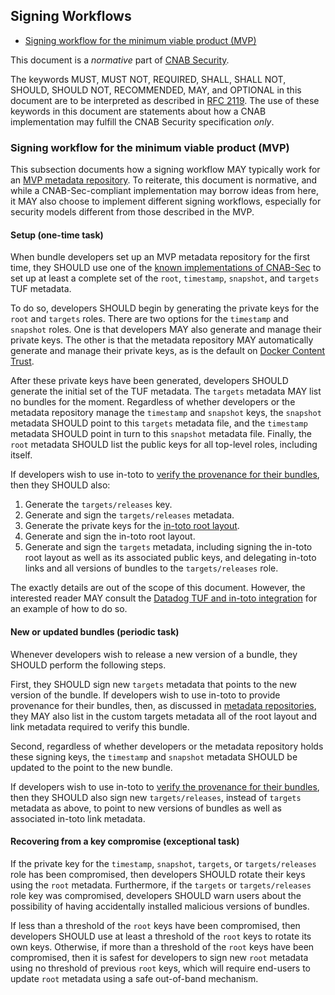 ## Signing Workflows

* [Signing workflow for the minimum viable product (MVP)](#signing-workflow-for-the-minimum-viable-product-mvp)

This document is a _normative_ part of [CNAB Security](300-CNAB-security.md).

The keywords MUST, MUST NOT, REQUIRED, SHALL, SHALL NOT, SHOULD, SHOULD NOT, RECOMMENDED, MAY, and OPTIONAL in this document are to be interpreted as described in [RFC 2119](https://tools.ietf.org/html/rfc2119). The use of these keywords in this document are statements about how a CNAB implementation may fulfill the CNAB Security specification _only_.

### Signing workflow for the minimum viable product (MVP)

This subsection documents how a signing workflow MAY typically work for an [MVP metadata repository](301-metadata-repositories.md). To reiterate, this document is normative, and while a CNAB-Sec-compliant implementation may borrow ideas from here, it MAY also choose to implement different signing workflows, especially for security models different from those described in the MVP.

#### Setup (one-time task)

When bundle developers set up an MVP metadata repository for the first time, they SHOULD use one of the [known implementations of CNAB-Sec](304-known-implementations) to set up at least a complete set of the `root`, `timestamp`, `snapshot`, and `targets` TUF metadata.

To do so, developers SHOULD begin by generating the private keys for the `root` and `targets` roles. There are two options for the `timestamp` and `snapshot` roles. One is that developers MAY also generate and manage their private keys. The other is that the metadata repository MAY automatically generate and manage their private keys, as is the default on [Docker Content Trust](https://docs.docker.com/engine/security/trust/trust_key_mng/).

After these private keys have been generated, developers SHOULD generate the initial set of the TUF metadata. The `targets` metadata MAY list no bundles for the moment. Regardless of whether developers or the metadata repository manage the `timestamp` and `snapshot` keys, the `snapshot` metadata SHOULD point to this `targets` metadata file, and the `timestamp` metadata SHOULD point in turn to this `snapshot` metadata file. Finally, the `root` metadata SHOULD list the public keys for all top-level roles, including itself.

If developers wish to use in-toto to [verify the provenance for their bundles](301-metadata-repositories.md#extending-the-MVP-to-verify-the-provenance-of-bundles), then they SHOULD also:

1. Generate the `targets/releases` key.
1. Generate and sign the `targets/releases` metadata.
1. Generate the private keys for the [in-toto root layout](https://github.com/in-toto/docs/blob/master/in-toto-spec.md#43-file-formats-layout).
1. Generate and sign the in-toto root layout.
1. Generate and sign the `targets` metadata, including signing the in-toto root layout as well as its associated public keys, and delegating in-toto links and all versions of bundles to the `targets/releases` role.

The exactly details are out of the scope of this document. However, the interested reader MAY consult the [Datadog TUF and in-toto integration](https://www.datadoghq.com/blog/engineering/secure-publication-of-datadog-agent-integrations-with-tuf-and-in-toto/) for an example of how to do so.

#### New or updated bundles (periodic task)

Whenever developers wish to release a new version of a bundle, they SHOULD perform the following steps.

First, they SHOULD sign new `targets` metadata that points to the new version of the bundle. If developers wish to use in-toto to provide provenance for their bundles, then, as discussed in [metadata repositories](301-metadata-repositories.md), they MAY also list in the custom targets metadata all of the root layout and link metadata required to verify this bundle.

Second, regardless of whether developers or the metadata repository holds these signing keys, the `timestamp` and `snapshot` metadata SHOULD be updated to the point to the new bundle.

If developers wish to use in-toto to [verify the provenance for their bundles](301-metadata-repositories.md#extending-the-MVP-to-verify-the-provenance-of-bundles), then they SHOULD also sign new `targets/releases`, instead of `targets` metadata as above, to point to new versions of bundles as well as associated in-toto link metadata.

#### Recovering from a key compromise (exceptional task)

If the private key for the `timestamp`, `snapshot`, `targets`, or `targets/releases` role has been compromised, then developers SHOULD rotate their keys using the `root` metadata. Furthermore, if the `targets` or `targets/releases` role key was compromised, developers SHOULD warn users about the possibility of having accidentally installed malicious versions of bundles.

If less than a threshold of the `root` keys have been compromised, then developers SHOULD use at least a threshold of the `root` keys to rotate its own keys. Otherwise, if more than a threshold of the `root` keys have been compromised, then it is safest for developers to sign new `root` metadata using no threshold of previous `root` keys, which will require end-users to update `root` metadata using a safe out-of-band mechanism.